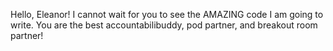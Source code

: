

Hello, Eleanor! I cannot wait for you to see the AMAZING code I am going to write. You are the best accountabilibuddy, pod partner, and breakout room partner!
